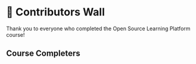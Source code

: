 # 🎉 Contributors Wall

Thank you to everyone who completed the Open Source Learning Platform course!

## Course Completers

<!-- Student names will be added below when they complete the course -->

